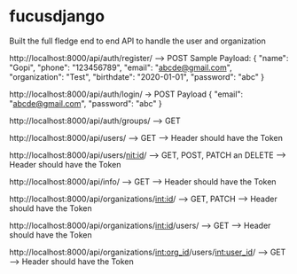 # fucusdjango
Built the full fledge end to end API to handle the user and organization

http://localhost:8000/api/auth/register/ --> POST
Sample Payload:
{
    "name": "Gopi",
    "phone": "123456789",
    "email": "abcde@gmail.com",
    "organization": "Test",
    "birthdate": "2020-01-01",
    "password": "abc"
}

http://localhost:8000/api/auth/login/ -> POST
Payload
{
    "email": "abcde@gmail.com",
    "password": "abc"
}

http://localhost:8000/api/auth/groups/ --> GET

http://localhost:8000/api/users/  --> GET
--> Header should have the Token

http://localhost:8000/api/users/<nit:id>/ --> GET, POST, PATCH an DELETE
--> Header should have the Token

http://localhost:8000/api/info/ --> GET
--> Header should have the Token

http://localhost:8000/api/organizations/<int:id>/ --> GET, PATCH
--> Header should have the Token

http://localhost:8000/api/organizations/<int:id>/users/ --> GET
--> Header should have the Token

http://localhost:8000/api/organizations/<int:org_id>/users/<int:user_id>/ --> GET
--> Header should have the Token
